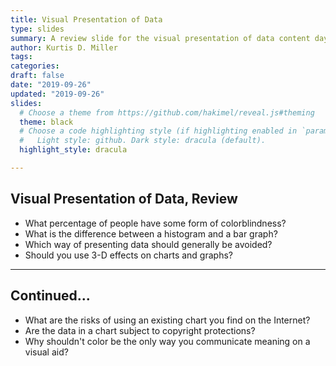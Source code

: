 ```yaml
---
title: Visual Presentation of Data
type: slides
summary: A review slide for the visual presentation of data content day
author: Kurtis D. Miller
tags:
categories: 
draft: false
date: "2019-09-26"
updated: "2019-09-26"
slides:
  # Choose a theme from https://github.com/hakimel/reveal.js#theming
  theme: black
  # Choose a code highlighting style (if highlighting enabled in `params.toml`)
  #   Light style: github. Dark style: dracula (default).
  highlight_style: dracula

---
```


Visual Presentation of Data, Review
-----------------------------------

* What percentage of people have some form of colorblindness?
* What is the difference between a histogram and a bar graph?
* Which way of presenting data should generally be avoided?
* Should you use 3-D effects on charts and graphs?

---

Continued...
------------

* What are the risks of using an existing chart you find on the Internet?
* Are the data in a chart subject to copyright protections?
* Why shouldn't color be the only way you communicate meaning on a visual aid?

